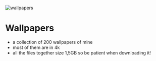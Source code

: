 ![wallpapers](https://user-images.githubusercontent.com/71463874/117343081-53329880-ae7a-11eb-9f1e-d8b68f1560b9.png)
# Wallpapers
* a collection of 200 wallpapers of mine
* most of them are in 4k
* all the files together size 1,5GB so be patient when downloading it!
